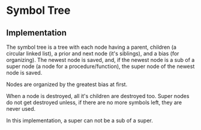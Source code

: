 # Symbol Tree

## Implementation

The symbol tree is a tree with each node having a parent, children (a circular
linked list), a prior and next node (it's siblings), and a bias (for
organizing). The newest node is saved, and, if the newest node is a sub of a
super node (a node for a procedure/function), the super node of the newest node
is saved.

Nodes are organized by the greatest bias at first.

When a node is destroyed, all it's children are destroyed too. Super nodes do
not get destroyed unless, if there are no more symbols left, they are never used.

In this implementation, a super can not be a sub of a super.
